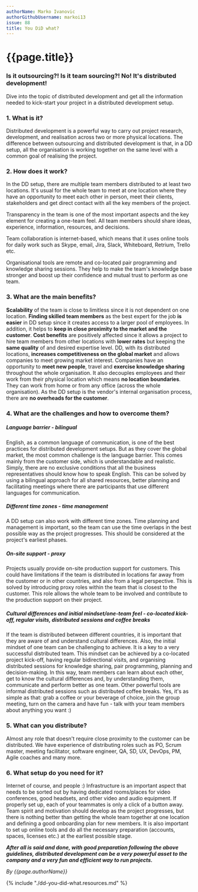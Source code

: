 ```yaml
---
authorName: Marko Ivanovic
authorGithubUsername: markoi13
issue: 88
title: You DiD what?
---
```


# {{page.title}}

### Is it outsourcing?! Is it team sourcing?! No! It's distributed development!

Dive into the topic of distributed development and get all the information needed to kick-start your project in a distributed development setup.

### 1. What is it?
Distributed development is a powerful way to carry out project research, development, and realisation across two or more physical locations. The difference between outsourcing and distributed development is that, in a DD setup, all the organisation is working together on the same level with a common goal of realising the project.

### 2. How does it work?
In the DD setup, there are multiple team members distributed to at least two locations. It's usual for the whole team to meet at one location where they have an opportunity to meet each other in person, meet their clients, stakeholders and get direct contact with all the key members of the project.

Transparency in the team is one of the most important aspects and the key element for creating a one-team feel. All team members should share ideas, experience, information, resources, and decisions.

Team collaboration is internet-based, which means that it uses online tools for daily work such as Skype, email, Jira, Slack, Whiteboard, Retrium, Trello etc.

Organisational tools are remote and co-located pair programming and knowledge sharing sessions. They help to make the team's knowledge base stronger and boost up their confidence and mutual trust to perform as one team.

### 3. What are the main benefits?
**Scalability** of the team is close to limitless since it is not dependent on one location. **Finding skilled team members** as the best expert for the job **is easier** in DD setup since it creates access to a larger pool of employees. In addition, it helps to **keep in close proximity to the market and the customer**. **Cost benefits** are positively affected since it allows a project to hire team members from other locations with **lower rates** but keeping the **same quality** of and desired expertise level.
DD, with its distributed locations, **increases competitiveness on the global market** and allows companies to meet growing market interest. Companies have an opportunity to **meet new people**, travel and **exercise knowledge sharing** throughout the whole organisation.
It also decouples employees and their work from their physical location which means **no location boundaries**. They can work from home or from any office (across the whole organisation).
As the DD setup is the vendor's internal organisation process, there are **no overheads for the customer**.

### 4. What are the challenges and how to overcome them?
##### Language barrier - bilingual
English, as a common language of communication, is one of the best practices for distributed development setups. But as they cover the global market, the most common challenge is the language barrier. This comes mainly from the customer side, which is understandable and realistic. Simply, there are no exclusive conditions that all the business representatives should know how to speak English. This can be solved by using a bilingual approach for all shared resources, better planning and facilitating meetings where there are participants that use different languages for communication.

##### Different time zones - time management
A DD setup can also work with different time zones. Time planning and management is important, so the team can use the time overlaps in the best possible way as the project progresses. This should be considered at the project's earliest phases.

##### On-site support - proxy
Projects usually provide on-site production support for customers. This could have limitations if the team is distributed in locations far away from the customer or in other countries, and also from a legal perspective. This is solved by introducing proxy roles within the team that is closest to the customer. This role allows the whole team to be involved and contribute to the production support on their project.

##### Cultural differences and initial mindset/one-team feel - co-located kick-off, regular visits, distributed sessions and coffee breaks
If the team is distributed between different countries, it is important that they are aware of and understand cultural differences. Also, the initial mindset of one team can be challenging to achieve. It is a key to a very successful distributed team. This mindset can be achieved by a co-located project kick-off, having regular bidirectional visits, and organising distributed sessions for knowledge sharing, pair programming, planning and decision-making. In this way, team members can learn about each other, get to know the cultural differences and, by understanding them, communicate and perform better as one team.
Other powerful tools are informal distributed sessions such as distributed coffee breaks. Yes, it's as simple as that: grab a coffee or your beverage of choice, join the group meeting, turn on the camera and have fun - talk with your team members about anything you want :)

### 5. What can you distribute?
Almost any role that doesn't require close proximity to the customer can be distributed. We have experience of distributing roles such as PO, Scrum master, meeting facilitator, software engineer, QA, SD, UX, DevOps, PM, Agile coaches and many more.

### 6. What setup do you need for it?
Internet of course, and people :)
Infrastructure is an important aspect that needs to be sorted out by having dedicated rooms/places for video conferences, good headsets, and other video and audio equipment. If properly set up, each of your teammates is only a click of a button away.
Team spirit and motivation should develop as the project progresses, but there is nothing better than getting the whole team together at one location and defining a good onboarding plan for new members. It is also important to set up online tools and do all the necessary preparation (accounts, spaces, licenses etc.) at the earliest possible stage.

**_After all is said and done, with good preparation following the above guidelines, distributed development can be a very powerful asset to the company and a very fun and efficient way to run projects._**

*By {{page.authorName}}*

{% include "./dd-you-did-what.resources.md" %}
